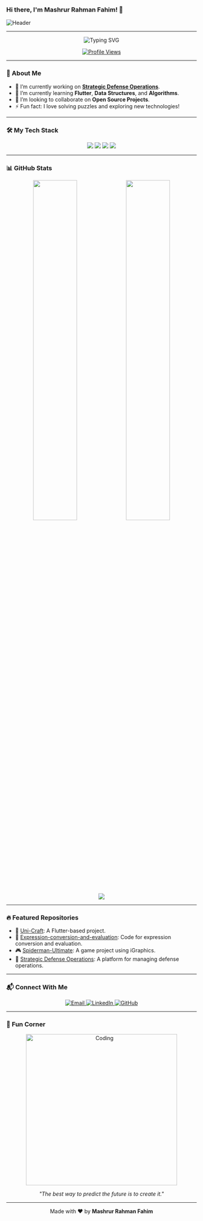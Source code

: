 ### Hi there, I'm Mashrur Rahman Fahim! 👋

![Header](https://media.giphy.com/media/hvRJCLFzcasrR4ia7z/giphy.gif)

---

<p align="center">
  <img src="https://readme-typing-svg.herokuapp.com?font=Fira+Code&size=22&duration=4000&color=18BCF7&center=true&vCenter=true&lines=Welcome+to+my+GitHub+Profile!;Flutter+Developer;Computer+Science+Enthusiast" alt="Typing SVG">
</p>

<p align="center">
  <a href="https://github.com/mashrur-rahman-fahim">
    <img src="https://komarev.com/ghpvc/?username=mashrur-rahman-fahim&label=Profile+Views&color=blue" alt="Profile Views" />
  </a>
</p>

---

### 🚀 About Me

- 🔭 I’m currently working on **[Strategic Defense Operations](https://github.com/mashrur-rahman-fahim/StrategicDefenseOps)**.
- 🌱 I’m currently learning **Flutter**, **Data Structures**, and **Algorithms**.
- 👯 I’m looking to collaborate on **Open Source Projects**.
- ⚡ Fun fact: I love solving puzzles and exploring new technologies!

---

### 🛠️ My Tech Stack

<p align="center">
  <img src="https://img.shields.io/badge/Code-Flutter-informational?style=flat&logo=flutter&logoColor=white&color=blue" />
  <img src="https://img.shields.io/badge/Code-C++-informational?style=flat&logo=cplusplus&logoColor=white&color=00599C" />
  <img src="https://img.shields.io/badge/Tools-GitHub-informational?style=flat&logo=github&logoColor=white&color=black" />
  <img src="https://img.shields.io/badge/Tools-VSCode-informational?style=flat&logo=visual-studio-code&logoColor=white&color=0078d7" />
</p>

---

### 📊 GitHub Stats

<p align="center">
  <img width="48%" src="https://github-readme-stats.vercel.app/api?username=mashrur-rahman-fahim&show_icons=true&theme=radical" />
  <img width="48%" src="https://github-readme-streak-stats.herokuapp.com/?user=mashrur-rahman-fahim&theme=radical" />
</p>

<p align="center">
  <img src="https://github-readme-activity-graph.cyclic.app/graph?username=mashrur-rahman-fahim&theme=react-dark" />
</p>

---

### 🔥 Featured Repositories

- 🚀 [Uni-Craft](https://github.com/mashrur-rahman-fahim/Uni-Craft): A Flutter-based project.
- 📂 [Expression-conversion-and-evaluation](https://github.com/mashrur-rahman-fahim/Expression-conversion-and-evaluation): Code for expression conversion and evaluation.
- 🎮 [Spiderman-Ultimate](https://github.com/mashrur-rahman-fahim/Spiderman-Ultimate): A game project using iGraphics.
- 📖 [Strategic Defense Operations](https://github.com/mashrur-rahman-fahim/StrategicDefenseOps): A platform for managing defense operations.

---

### 📬 Connect With Me

<p align="center">
  <a href="mailto:mashrur.rahman.fahim@gmail.com">
    <img src="https://img.shields.io/badge/Email-D14836?style=for-the-badge&logo=gmail&logoColor=white" alt="Email">
  </a>
  <a href="https://linkedin.com/in/mashrur-rahman-fahim">
    <img src="https://img.shields.io/badge/LinkedIn-0077B5?style=for-the-badge&logo=linkedin&logoColor=white" alt="LinkedIn">
  </a>
  <a href="https://github.com/mashrur-rahman-fahim">
    <img src="https://img.shields.io/badge/GitHub-100000?style=for-the-badge&logo=github&logoColor=white" alt="GitHub">
  </a>
</p>

---

### 🎯 Fun Corner

<p align="center">
  <img src="https://media.giphy.com/media/xT9IgzoKnwFNmISR8I/giphy.gif" alt="Coding" width="400" />
</p>

<p align="center">
  <i>"The best way to predict the future is to create it."</i>
</p>

---

<p align="center">
  Made with ❤️ by <b>Mashrur Rahman Fahim</b>
</p>
